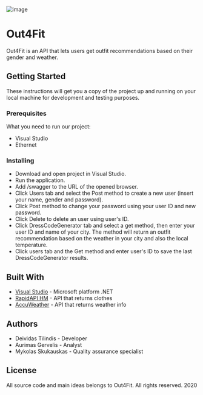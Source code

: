 ![image](https://venturebeat.com/wp-content/uploads/2019/11/visual-studio-logo.jpeg?fit=578%2C289&strip=all)

# Out4Fit

Out4Fit is an API that lets users get outfit recommendations based on their gender and weather.

## Getting Started

These instructions will get you a copy of the project up and running on your local machine for development and testing purposes.

### Prerequisites

What you need to run our project:

* Visual Studio
* Ethernet

### Installing

* Download and open project in Visual Studio.
* Run the application.
* Add /swagger to the URL of the opened browser.
* Click Users tab and select the Post method to create a new user (insert your name, gender and password).
* Click Post method to change your password using your user ID and new password.
* Click Delete to delete an user using user's ID.
* Click DressCodeGenerator tab and select a get method, then enter your user ID and name of your city. The method will return an outfit recommendation based on the weather in your city and also the local temperature.
* Click users tab and the Get method and enter user's ID to save the last DressCodeGenerator results.

## Built With

* [Visual Studio](https://visualstudio.microsoft.com/en/downloads/) - Microsoft platform .NET
* [RapidAPI HM](https://rapidapi.com/apidojo/api/hm-hennes-mauritz/) - API that returns clothes
* [AccuWeather](https://developer.accuweather.com/) - API that returns weather info


## Authors

* Deividas Tilindis - Developer
* Aurimas Gervelis - Analyst
* Mykolas Skukauskas - Quality assurance specialist

## License
All source code and main ideas belongs to Out4Fit. All rights reserved. 2020



